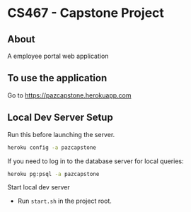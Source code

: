 # CS467 - Capstone Project

## About

A employee portal web application

## To use the application 

Go to https://pazcapstone.herokuapp.com

## Local Dev Server Setup

Run this before launching the server.
```bash
heroku config -a pazcapstone
```

If you need to log in to the database server for local queries:
```bash
heroku pg:psql -a pazcapstone
```

Start local dev server
- Run `start.sh` in the project root.
